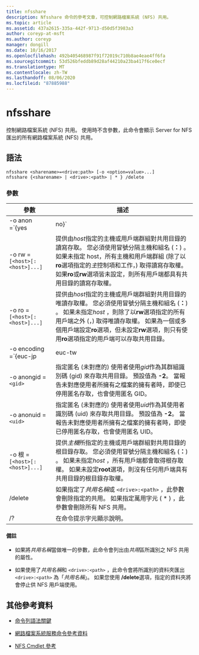 ```yaml
---
title: nfsshare
description: Nfsshare 命令的參考文章，可控制網路檔案系統 (NFS) 共用。
ms.topic: article
ms.assetid: 437a2615-335a-442f-9713-d50d5f3983a3
author: coreyp-at-msft
ms.author: coreyp
manager: dongill
ms.date: 10/16/2017
ms.openlocfilehash: 492b405468987f91f72019c710b8ae4eae4ff6fa
ms.sourcegitcommit: 53d526bfeddb89d28af44210a23ba417f6ce0ecf
ms.translationtype: MT
ms.contentlocale: zh-TW
ms.lasthandoff: 08/06/2020
ms.locfileid: "87885988"
---
```

# <a name="nfsshare"></a>nfsshare

控制網路檔案系統 (NFS) 共用。 使用時不含參數，此命令會顯示 Server for NFS 匯出的所有網路檔案系統 (NFS) 共用。

## <a name="syntax"></a>語法

```
nfsshare <sharename>=<drive:path> [-o <option=value>...]
nfsshare {<sharename> | <drive>:<path> | * } /delete
```

### <a name="parameters"></a>參數

| 參數 | 描述 |
| --------- | ----------- |
| -o anon =`{yes|no}` | 指定匿名 (未對應的) 使用者是否可以存取共用目錄。 |
| -o rw =`[<host>[:<host>]...]` | 提供由*host*指定的主機或用戶端群組對共用目錄的讀寫存取。 您必須使用冒號分隔主機和組名 (**：**) 。 如果未指定 host，所有主機和用戶端群組 (除了以**ro**選項指定的*主*控制項和工作，) 取得讀寫存取權。 如果**ro**或**rw**選項皆未設定，則所有用戶端都具有共用目錄的讀寫存取權。 |
| -o ro =`[<host>[:<host>]...]` | 提供由*host*指定的主機或用戶端群組對共用目錄的唯讀存取權。 您必須使用冒號分隔主機和組名 (**：**) 。 如果未指定*host* ，則除了以**rw**選項指定的所有用戶端之外 (，) 取得唯讀存取權。 如果為一個或多個用戶端設定**ro**選項，但未設定**rw**選項，則只有使用**ro**選項指定的用戶端可以存取共用目錄。 |
| -o encoding =`{euc-jp|euc-tw|euc-kr|shift-jis|Big5|Ksc5601|Gb2312-80|Ansi)` | 指定要在 NFS 共用上設定的語言編碼。 您只能在共用上使用一種語言。 此值可以包含下列任何值：<ul><li>**euc-jp：** 日語</li><li>**euc-幼圓：** 中文</li><li>**euc-kr：** 朝鮮語</li><li>**shift-jis：** 日語</li><li>**Big5：** 中文</li><li>**Ksc5601：** 朝鮮語</li><li>**Gb2312-80：** 簡體中文</li><li>**Ansi：** ANSI 編碼</li></ul> |
| -o anongid =`<gid>` | 指定匿名 (未對應的) 使用者使用*gid*作為其群組識別碼 (gid) 來存取共用目錄。 預設值為 **-2**。 當報告未對應使用者所擁有之檔案的擁有者時，即使已停用匿名存取，也會使用匿名 GID。 |
| -o anonuid =`<uid>` | 指定匿名 (未對應的) 使用者使用*uid*作為其使用者識別碼 (uid) 來存取共用目錄。 預設值為 **-2**。 當報告未對應使用者所擁有之檔案的擁有者時，即使已停用匿名存取，也會使用匿名 UID。 |
| -o 根 =`[<host>[:<host>]...]` | 提供*主機*所指定的主機或用戶端群組對共用目錄的根目錄存取。 您必須使用冒號分隔主機和組名 (**：**) 。 如果未指定*host* ，所有用戶端都會取得根存取權。 如果未設定**root**選項，則沒有任何用戶端具有共用目錄的根目錄存取權。 |
| /delete | 如果指定了*共用名稱*或 `<drive>:<path>` ，此參數會刪除指定的共用。 如果指定萬用字元 ( * ) ，此參數會刪除所有 NFS 共用。 |
| /? | 在命令提示字元顯示說明。 |

#### <a name="remarks"></a>備註

- 如果將*共用名稱*當做唯一的參數，此命令會列出由*共用*區所識別之 NFS 共用的屬性。

- 如果使用了*共用名稱*和 `<drive>:<path>` ，此命令會將所識別的資料夾匯出 `<drive>:<path>` 為「*共用名稱*」。 如果您使用 **/delete**選項，指定的資料夾將會停止供 NFS 用戶端使用。

## <a name="additional-references"></a>其他參考資料

- [命令列語法關鍵](command-line-syntax-key.md)

- [網路檔案系統服務命令參考資料](services-for-network-file-system-command-reference.md)

- [NFS Cmdlet 參考](/powershell/module/nfs)
